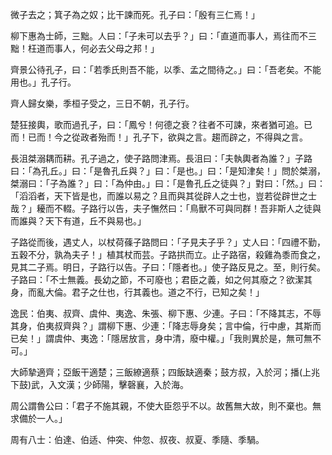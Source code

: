 微子去之；箕子為之奴；比干諫而死。孔子曰：「殷有三仁焉！」

柳下惠為士師，三黜。人曰：「子未可以去乎？」曰：「直道而事人，焉往而不三黜！枉道而事人，何必去父母之邦！」

齊景公待孔子，曰：「若季氏則吾不能，以季、孟之間待之。」曰：「吾老矣。不能用也。」孔子行。

齊人歸女樂，季桓子受之，三日不朝，孔子行。

楚狂接輿，歌而過孔子，曰：「鳳兮！何德之衰？往者不可諫，來者猶可追。已而！已而！今之從政者殆而！」孔子下，欲與之言。趨而辟之，不得與之言。

長沮桀溺耦而耕。孔子過之，使子路問津焉。長沮曰：「夫執輿者為誰？」子路曰：「為孔丘。」曰：「是魯孔丘與？」曰：「是也。」曰：「是知津矣！」問於桀溺，桀溺曰：「子為誰？」曰：「為仲由。」曰：「是魯孔丘之徒與？」對曰：「然。」曰：「滔滔者，天下皆是也，而誰以易之？且而與其從辟人之士也，豈若從辟世之士哉？」耰而不輟。子路行以告，夫子憮然曰：「鳥獸不可與同群！吾非斯人之徒與而誰與？天下有道，丘不與易也。」

子路從而後，遇丈人，以杖荷蓧子路問曰：「子見夫子乎？」丈人曰：「四禮不勤，五穀不分，孰為夫子！」植其杖而芸。子路拱而立。止子路宿，殺雞為黍而食之，見其二子焉。明日，子路行以告。子曰：「隱者也。」使子路反見之。至，則行矣。子路曰：「不士無義。長幼之節，不可廢也；君臣之義，如之何其廢之？欲潔其身，而亂大倫。君子之仕也，行其義也。道之不行，已知之矣！」

逸民：伯夷、叔齊、虞仲、夷逸、朱張、柳下惠、少連。子曰：「不降其志，不辱其身，伯夷叔齊與？」謂柳下惠、少連：「降志辱身矣；言中倫，行中慮，其斯而已矣！」謂虞仲、夷逸：「隱居放言，身中清，廢中權。」「我則異於是，無可無不可。」

大師摯適齊；亞飯干適楚；三飯繚適蔡；四飯缺適秦；鼓方叔，入於河；播(上兆下鼓)武，入文漢；少師陽，擊磬襄，入於海。

周公謂魯公曰：「君子不施其親，不使大臣怨乎不以。故舊無大故，則不棄也。無求備於一人。」

周有八士：伯達、伯适、仲突、仲忽、叔夜、叔夏、季隨、季騧。
